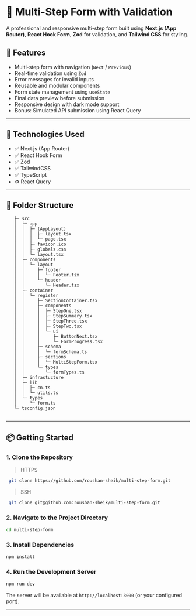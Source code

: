 # 📝 Multi-Step Form with Validation

A professional and responsive multi-step form built using **Next.js (App Router)**, **React Hook Form**, **Zod** for validation, and **Tailwind CSS** for styling.

## 🚀 Features

- Multi-step form with navigation (`Next` / `Previous`)
- Real-time validation using `Zod`
- Error messages for invalid inputs
- Reusable and modular components
- Form state management using `useState`
- Final data preview before submission
- Responsive design with dark mode support
- Bonus: Simulated API submission using React Query

---

## 🧪 Technologies Used

- ✅ Next.js (App Router)
- ✅ React Hook Form
- ✅ Zod
- ✅ TailwindCSS
- ✅ TypeScript
- ⚙️ React Query

---

## 📂 Folder Structure

```
   ├─ src
   │  ├─ app
   │  │  ├─ (AppLayout)
   │  │  │  ├─ layout.tsx
   │  │  │  └─ page.tsx
   │  │  ├─ favicon.ico
   │  │  ├─ globals.css
   │  │  └─ layout.tsx
   │  ├─ components
   │  │  └─ layout
   │  │     ├─ footer
   │  │     │  └─ Footer.tsx
   │  │     └─ header
   │  │        └─ Header.tsx
   │  ├─ container
   │  │  └─ register
   │  │     ├─ SectionContainer.tsx
   │  │     ├─ components
   │  │     │  ├─ StepOne.tsx
   │  │     │  ├─ StepSummary.tsx
   │  │     │  ├─ StepThree.tsx
   │  │     │  ├─ StepTwo.tsx
   │  │     │  └─ ui
   │  │     │     ├─ ButtonNext.tsx
   │  │     │     └─ FormProgress.tsx
   │  │     ├─ schema
   │  │     │  └─ formSchema.ts
   │  │     ├─ sections
   │  │     │  └─ MultiStepForm.tsx
   │  │     └─ types
   │  │        └─ formTypes.ts
   │  ├─ infrastucture
   │  ├─ lib
   │  │  ├─ cn.ts
   │  │  └─ utils.ts
   │  └─ types
   │     └─ form.ts
   └─ tsconfig.json


```

---

## 📦 Getting Started

### 1. Clone the Repository

> HTTPS

```bash
 git clone https://github.com/roushan-sheik/multi-step-form.git

```

> SSH

```bash
 git clone git@github.com:roushan-sheik/multi-step-form.git

```

### 2. Navigate to the Project Directory

```bash
cd multi-step-form

```

### 3. Install Dependencies

```bash
npm install

```

### 4. Run the Development Server

```bash
npm run dev

```

The server will be available at `http://localhost:3000` (or your configured port).

---
